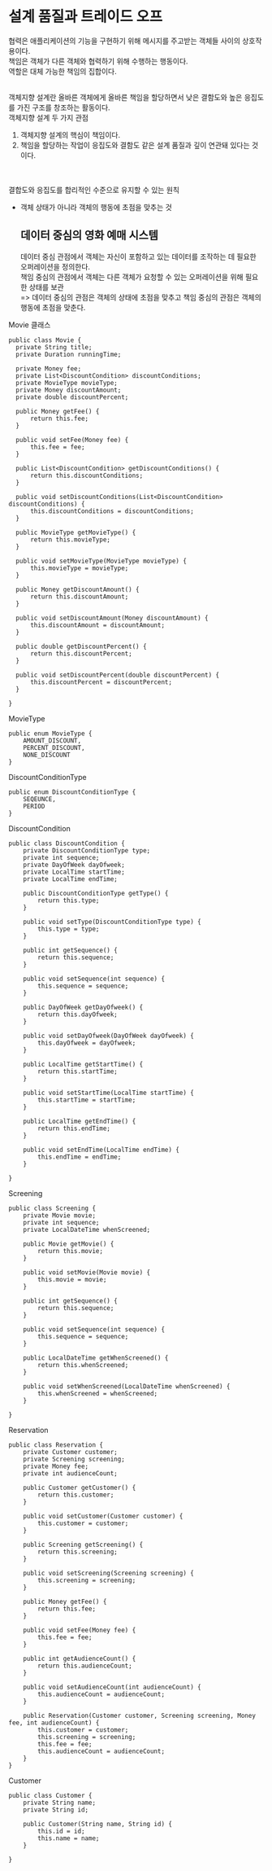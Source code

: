 <h1>설계 품질과 트레이드 오프</h1>
협력은 애플리케이션의 기능을 구현하기 위해 메시지를 주고받는 객체들 사이의 상호작용이다.</br>
책임은 객체가 다른 객체와 협력하기 위해 수행하는 행동이다.</br>
역할은 대체 가능한 책임의 집합이다.</br></br>

객체지향 설계란 올바른 객체에게 올바른 책임을 할당하면서 낮은 결함도와 높은 응집도를 가진 구조를 창조하는 활동이다.</br>
객체지향 설계 두 가지 관점</br>
1. 객체지향 설계의 핵심이 책임이다.
2. 책임을 할당하는 작업이 응집도와 결함도 같은 설계 품질과 깊이 연관돼 있다는 것이다.

</br></br>
결합도와 응집도를 합리적인 수준으로 유지할 수 있는 원칙</br>
- 객체 상태가 아니라 객체의 행동에 초점을 맞추는 것</br>

  <h2>데이터 중심의 영화 예매 시스템</h2>

  데이터 중심 관점에서 객체는 자신이 포함하고 있는 데이터를 조작하는 데 필요한 오퍼레이션을 정의한다.</br>
  책임 중심의 관점에서 객체는 다른 객체가 요청할 수 있는 오퍼레이션을 위해 필요한 상태를 보관</br>
  => 데이터 중심의 관점은 객체의 상태에 초점을 맞추고 책임 중심의 관점은 객체의 행동에 초점을 맞춘다.</br>

Movie 클래스
  ```
public class Movie {
    private String title;
    private Duration runningTime;

    private Money fee;
    private List<DiscountCondition> discountConditions;
    private MovieType movieType;
    private Money discountAmount;
    private double discountPercent;

    public Money getFee() {
        return this.fee;
    }

    public void setFee(Money fee) {
        this.fee = fee;
    }

    public List<DiscountCondition> getDiscountConditions() {
        return this.discountConditions;
    }

    public void setDiscountConditions(List<DiscountCondition> discountConditions) {
        this.discountConditions = discountConditions;
    }

    public MovieType getMovieType() {
        return this.movieType;
    }

    public void setMovieType(MovieType movieType) {
        this.movieType = movieType;
    }

    public Money getDiscountAmount() {
        return this.discountAmount;
    }

    public void setDiscountAmount(Money discountAmount) {
        this.discountAmount = discountAmount;
    }

    public double getDiscountPercent() {
        return this.discountPercent;
    }

    public void setDiscountPercent(double discountPercent) {
        this.discountPercent = discountPercent;
    }

}
  ```

MovieType 
```
public enum MovieType {
    AMOUNT_DISCOUNT,
    PERCENT_DISCOUNT,
    NONE_DISCOUNT
}
```

DiscountConditionType
```
public enum DiscountConditionType {
    SEQEUNCE,
    PERIOD
}
```

DiscountCondition
```
public class DiscountCondition {
    private DiscountConditionType type;
    private int sequence;
    private DayOfWeek dayOfweek;
    private LocalTime startTime;
    private LocalTime endTime;

    public DiscountConditionType getType() {
        return this.type;
    }

    public void setType(DiscountConditionType type) {
        this.type = type;
    }

    public int getSequence() {
        return this.sequence;
    }

    public void setSequence(int sequence) {
        this.sequence = sequence;
    }

    public DayOfWeek getDayOfweek() {
        return this.dayOfweek;
    }

    public void setDayOfweek(DayOfWeek dayOfweek) {
        this.dayOfweek = dayOfweek;
    }

    public LocalTime getStartTime() {
        return this.startTime;
    }

    public void setStartTime(LocalTime startTime) {
        this.startTime = startTime;
    }

    public LocalTime getEndTime() {
        return this.endTime;
    }

    public void setEndTime(LocalTime endTime) {
        this.endTime = endTime;
    }

}

```

Screening
```
public class Screening {
    private Movie movie;
    private int sequence;
    private LocalDateTime whenScreened;

    public Movie getMovie() {
        return this.movie;
    }

    public void setMovie(Movie movie) {
        this.movie = movie;
    }

    public int getSequence() {
        return this.sequence;
    }

    public void setSequence(int sequence) {
        this.sequence = sequence;
    }

    public LocalDateTime getWhenScreened() {
        return this.whenScreened;
    }

    public void setWhenScreened(LocalDateTime whenScreened) {
        this.whenScreened = whenScreened;
    }

}

```

Reservation
```
public class Reservation {
    private Customer customer;
    private Screening screening;
    private Money fee;
    private int audienceCount;

    public Customer getCustomer() {
        return this.customer;
    }

    public void setCustomer(Customer customer) {
        this.customer = customer;
    }

    public Screening getScreening() {
        return this.screening;
    }

    public void setScreening(Screening screening) {
        this.screening = screening;
    }

    public Money getFee() {
        return this.fee;
    }

    public void setFee(Money fee) {
        this.fee = fee;
    }

    public int getAudienceCount() {
        return this.audienceCount;
    }

    public void setAudienceCount(int audienceCount) {
        this.audienceCount = audienceCount;
    }

    public Reservation(Customer customer, Screening screening, Money fee, int audienceCount) {
        this.customer = customer;
        this.screening = screening;
        this.fee = fee;
        this.audienceCount = audienceCount;
    }
}

```


Customer
```
public class Customer {
    private String name;
    private String id;

    public Customer(String name, String id) {
        this.id = id;
        this.name = name;
    }

}
```




